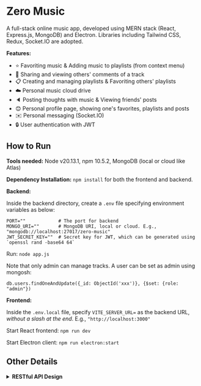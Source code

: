 # Zero Music

A full-stack online music app, developed using MERN stack (React, Express.js, MongoDB) and Electron. Libraries including Tailwind CSS, Redux, Socket.IO are adopted.

[comment]: <> (TODO: Demo images)

**Features:**

- :star: Favoriting music & Adding music to playlists (from context menu)
- :speech_balloon: Sharing and viewing others' comments of a track
- :clipboard: Creating and managing playlists & Favoriting others' playlists
- :cloud: Personal music cloud drive
- :speaker: Posting thoughts with music & Viewing friends' posts
- :blush: Personal profile page, showing one's favorites, playlists and posts
- :envelope: Personal messaging (Socket.IO)
- :lock: User authentication with JWT

## How to Run

**Tools needed:** Node v20.13.1, npm 10.5.2, MongoDB (local or cloud like Atlas)

**Dependency Installation:** `npm install` for both the frontend and backend.

**Backend:**

Inside the backend directory, create a `.env` file specifying environment variables as below:

```env
PORT=""            # The port for backend
MONGO_URI=""       # MongoDB URI, local or cloud. E.g., "mongodb://localhost:27017/zero-music"
JWT_SECRET_KEY=""  # Secret key for JWT, which can be generated using `openssl rand -base64 64`
```

Run: `node app.js`

Note that only admin can manage tracks. A user can be set as admin using mongosh:

```shell
db.users.findOneAndUpdate({_id: ObjectId('xxx')}, {$set: {role: "admin"})
```

**Frontend:**

Inside the `.env.local` file, specify `VITE_SERVER_URL=` as the backend URL, *without a slash at the end*.
E.g., `"http://localhost:3000"`

Start React frontend: `npm run dev`

Start Electron client: `npm run electron:start`

## Other Details

<details>

<summary><b>RESTful API Design</b></summary>

### Users

**GET /api/users/userId [?populate=]** - Get user info. `userId` can be `current`

**POST /api/users** - Register a new user

**PUT /api/users** - Update user info

**GET /api/users/:userId/following** - Get the user's following list. `userId` can be `current`

**POST/DELETE /api/users/:userId/follow** - Follow/Unfollow

### Playlists

**GET /api/playlists/:playlistId** - Get playlist info

**POST /api/playlists** - Create a new playlist

**PUT /api/playlists/:playlistId** - Update a playlist

**DELETE /api/playlists/:playlistId** - Remove a playlist

**POST /api/playlists/:playlistId/tracks body: trackId** - Add a track to a playlist

**DELETE /api/playlists/:playlistId/tracks/:trackId** - Remove a track from the playlist

**GET /api/users/:userId/playlists** - Get playlists created by the user. `userId` can be `current`

### Favorite playlists

**GET /api/users/:userId/favoritePlaylists** - Get a user’s favorite playlists

**POST/DELETE /api/playlists/:playlistId/favorite** - Favorite/Unfavorite a playlist

### Favorite tracks

**GET /api/users/:userId/favorites** - Get user’s favorite list. `userId` can be `current`

**POST/api/favorites body: trackId** - Favorite a track

**DELETE /api/favorites/:trackId** - Unfavorite a track

### Tracks

**GET /api/tracks/:trackId?** - Get info of a track

**POST /api/tracks body: trackId** - Upload a track. Requires admin privilege

**PUT /api/tracks/:trackId body: trackId** - Update a track. Requires admin privilege

**DELETE /api/tracks/:trackId** - Remove a track. Requires admin privilege

### Comments

**GET /api/tracks/:trackId/comments** - Get comments of a track

**POST /api/tracks/:trackId/comments** - Post a comment to a track

### Drive

**GET /api/drive** - Get tracks in the user's drive

**POST /api/drive** - Upload a track to the user's drive

**DELETE /api/drive/:trackId** - Remove a track from the user's drive

### Search

**GET /api/search ?q=** - Search for tracks and users

### Posts

**GET /api/posts** - Retrieve posts from followed users

**GET /api/users/:userId/posts** - Retrieve a user’s posts

**POST /api/posts body: postId** - Send a post

**DELETE /api/posts/:postId** - Remove a post

### Chat

**GET /api/messages** - Retrieve users that have had messages with current user (name, avatar)

**GET /api/messages/:partnerUserId** - Retrieve messages between the user and a partner

</details>